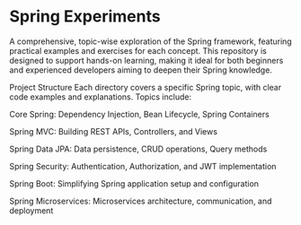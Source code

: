 # Spring Experiments
A comprehensive, topic-wise exploration of the Spring framework, featuring practical examples and exercises for each concept. This repository is designed to support hands-on learning, making it ideal for both beginners and experienced developers aiming to deepen their Spring knowledge.

Project Structure
Each directory covers a specific Spring topic, with clear code examples and explanations. Topics include:

Core Spring: Dependency Injection, Bean Lifecycle, Spring Containers

Spring MVC: Building REST APIs, Controllers, and Views

Spring Data JPA: Data persistence, CRUD operations, Query methods

Spring Security: Authentication, Authorization, and JWT implementation

Spring Boot: Simplifying Spring application setup and configuration

Spring Microservices: Microservices architecture, communication, and deployment
